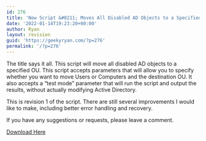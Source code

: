 ```yaml
---
id: 276
title: 'New Script &#8211; Moves All Disabled AD Objects to a Specified OU'
date: '2022-01-14T19:23:20+00:00'
author: Ryan
layout: revision
guid: 'https://geekyryan.com/?p=276'
permalink: '/?p=276'
---
```


The title says it all. This script will move all disabled AD objects to a specified OU. This script accepts parameters that will allow you to specify whether you want to move Users or Computers and the destination OU. It also accepts a “test mode” parameter that will run the script and output the results, without actually modifying Active Directory.

This is revision 1 of the script. There are still several improvements I would like to make, including better error handling and recovery.

If you have any suggestions or requests, please leave a comment.

[Download Here](https://drive.google.com/open?id=0B2K6VOnt6zeXMVFleWZISHZBTnc)
